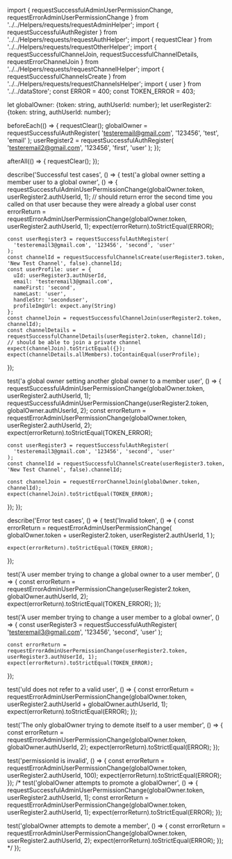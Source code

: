 
import { requestSuccessfulAdminUserPermissionChange, requestErrorAdminUserPermissionChange } from '../../Helpers/requests/requestAdminHelper';
import { requestSuccessfulAuthRegister } from '../../Helpers/requests/requestAuthHelper';
import { requestClear } from '../../Helpers/requests/requestOtherHelper';
import { requestSuccessfulChannelJoin, requestSuccessfulChannelDetails, requestErrorChannelJoin } from '../../Helpers/requests/requestChannelHelper';
import { requestSuccessfulChannelsCreate } from '../../Helpers/requests/requestChannelsHelper';
import { user } from '../../dataStore';
const ERROR = 400;
const TOKEN_ERROR = 403;

let globalOwner: {token: string, authUserId: number};
let userRegister2: {token: string, authUserId: number};

beforeEach(() => {
  requestClear();
  globalOwner = requestSuccessfulAuthRegister(
    'testeremail@gmail.com', '123456', 'test', 'email'
  );
  userRegister2 = requestSuccessfulAuthRegister(
    'testeremail2@gmail.com', '123456', 'first', 'user'
  );
});

afterAll(() => {
  requestClear();
});

describe('Successful test cases', () => {
  test('a global owner setting a member user to a global owner', () => {
    requestSuccessfulAdminUserPermissionChange(globalOwner.token, userRegister2.authUserId, 1);
    // should return error the second time you called on that user because they were already a global user
    const errorReturn = requestErrorAdminUserPermissionChange(globalOwner.token, userRegister2.authUserId, 1);
    expect(errorReturn).toStrictEqual(ERROR);

    const userRegister3 = requestSuccessfulAuthRegister(
      'testeremail3@gmail.com', '123456', 'second', 'user'
    );
    const channelId = requestSuccessfulChannelsCreate(userRegister3.token, 'New Test Channel', false).channelId;
    const userProfile: user = {
      uId: userRegister3.authUserId,
      email: 'testeremail3@gmail.com',
      nameFirst: 'second',
      nameLast: 'user',
      handleStr: 'seconduser',
      profileImgUrl: expect.any(String)
    };
    const channelJoin = requestSuccessfulChannelJoin(userRegister2.token, channelId);
    const channelDetails = requestSuccessfulChannelDetails(userRegister2.token, channelId);
    // should be able to join a private channel
    expect(channelJoin).toStrictEqual({});
    expect(channelDetails.allMembers).toContainEqual(userProfile);
  });

  test('a global owner setting another global owner to a member user', () => {
    requestSuccessfulAdminUserPermissionChange(globalOwner.token, userRegister2.authUserId, 1);
    requestSuccessfulAdminUserPermissionChange(userRegister2.token, globalOwner.authUserId, 2);
    const errorReturn = requestErrorAdminUserPermissionChange(globalOwner.token, userRegister2.authUserId, 2);
    expect(errorReturn).toStrictEqual(TOKEN_ERROR);

    const userRegister3 = requestSuccessfulAuthRegister(
      'testeremail3@gmail.com', '123456', 'second', 'user'
    );
    const channelId = requestSuccessfulChannelsCreate(userRegister3.token, 'New Test Channel', false).channelId;

    const channelJoin = requestErrorChannelJoin(globalOwner.token, channelId);
    expect(channelJoin).toStrictEqual(TOKEN_ERROR);
  });
});

describe('Error test cases', () => {
  test('Invalid token', () => {
    const errorReturn = requestErrorAdminUserPermissionChange(
      globalOwner.token + userRegister2.token, userRegister2.authUserId, 1
    );

    expect(errorReturn).toStrictEqual(TOKEN_ERROR);
  });

  test('A user member trying to change a global owner to a user member', () => {
    const errorReturn = requestErrorAdminUserPermissionChange(userRegister2.token, globalOwner.authUserId, 2);
    expect(errorReturn).toStrictEqual(TOKEN_ERROR);
  });

  test('A user member trying to change a user member to a global owner', () => {
    const userRegister3 = requestSuccessfulAuthRegister(
      'testeremail3@gmail.com', '123456', 'second', 'user'
    );

    const errorReturn = requestErrorAdminUserPermissionChange(userRegister2.token, userRegister3.authUserId, 1);
    expect(errorReturn).toStrictEqual(TOKEN_ERROR);
  });

  test('uId does not refer to a valid user', () => {
    const errorReturn = requestErrorAdminUserPermissionChange(globalOwner.token, userRegister2.authUserId + globalOwner.authUserId, 1);
    expect(errorReturn).toStrictEqual(ERROR);
  });

  test('The only globalOwner trying to demote itself to a user member', () => {
    const errorReturn = requestErrorAdminUserPermissionChange(globalOwner.token, globalOwner.authUserId, 2);
    expect(errorReturn).toStrictEqual(ERROR);
  });

  test('permissionId is invalid', () => {
    const errorReturn = requestErrorAdminUserPermissionChange(globalOwner.token, userRegister2.authUserId, 100);
    expect(errorReturn).toStrictEqual(ERROR);
  });
  /*
  test('globalOwner attempts to promote a globalOwner', () => {
    requestSuccessfulAdminUserPermissionChange(globalOwner.token, userRegister2.authUserId, 1);
    const errorReturn = requestErrorAdminUserPermissionChange(globalOwner.token, userRegister2.authUserId, 1);
    expect(errorReturn).toStrictEqual(ERROR);
  });

  test('globalOwner attempts to demote a member', () => {
    const errorReturn = requestErrorAdminUserPermissionChange(globalOwner.token, userRegister2.authUserId, 2);
    expect(errorReturn).toStrictEqual(ERROR);
  });
  */
});
